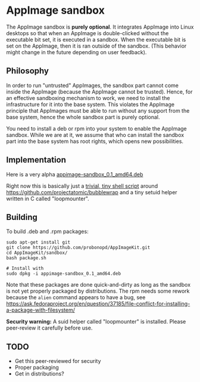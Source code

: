 # AppImage sandbox

The AppImage sandbox is __purely optional__. It integrates AppImage into Linux desktops so that when an AppImage is double-clicked without the executable bit set, it is executed in a sandbox. When the executable bit is set on the AppImage, then it is ran outside of the sandbox. (This behavior might change in the future depending on user feedback).

## Philosophy

In order to run "untrusted" AppImages, the sandbox part cannot come inside the AppImage (because the AppImage cannot be trusted). Hence, for an effective sandboxing mechanism to work, we need to install the infrastructure for it into the base system. This violates the AppImage principle that AppImages must be able to run without any support from the base system, hence the whole sandbox part is purely optional.

You need to install a deb or rpm into your system to enable the  AppImage sandbox. While we are at it, we assume that who can install the sandbox part into the base system has root rights, which opens new possibilities.

## Implementation

Here is a very alpha [appimage-sandbox_0.1_amd64.deb](https://github.com/probonopd/AppImageKit/releases/download/5/appimage-sandbox_0.1_amd64.deb)

Right now this is basically just a [trivial, tiny shell script](https://github.com/probonopd/AppImageKit/blob/master/sandbox/src/usr/bin/runappimage) around https://github.com/projectatomic/bubblewrap and a tiny setuid helper written in C called "loopmounter".

## Building

To build .deb and .rpm packages:

```
sudo apt-get install git
git clone https://github.com/probonopd/AppImageKit.git
cd AppImageKit/sandbox/
bash package.sh 

# Install with
sudo dpkg -i appimage-sandbox_0.1_amd64.deb 
```
Note that these packages are done quick-and-dirty as long as the sandbox is not yet properly packaged by distributions.
The rpm needs some rework because the `alien` command appears to have a bug, see https://ask.fedoraproject.org/en/question/37185/file-conflict-for-installing-a-package-with-filesystem/

**Security warning:** A suid helper called "loopmounter" is installed. Please peer-review it carefully before use.

## TODO

* Get this peer-reviewed for security
* Proper packaging
* Get in distributions?
